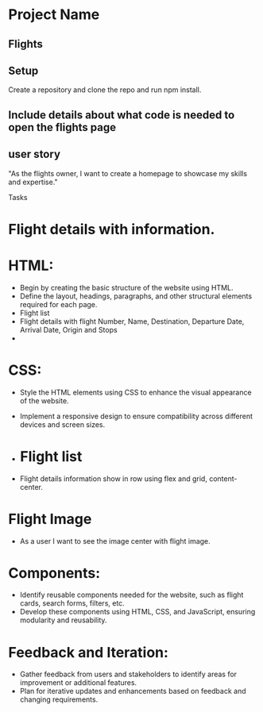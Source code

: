 <!--

  There will be different types of tasks for each user story:
    `type: components`
    `type: css`
    `type: logic`
    `type: handlers`
    ...

-->
# Project Name

## Flights

## Setup

Create a repository and clone the repo and run npm install.

## Include details about what code is needed to open the flights page

## user story

"As the flights owner, I want to create a homepage to showcase my skills and
expertise."

Tasks

<!--

  There will be different types of tasks for each user story:
    `type: components`
    `type: css`
    `type: logic`
    `type: handlers`
    ...

-->
   # Flight details with information.
# HTML:
- Begin by creating the basic structure of the website using HTML.
- Define the layout, headings, paragraphs, and other structural elements required for each page.
- Flight list
- Flight details with flight Number, Name, Destination, Departure Date, Arrival Date, Origin and Stops
- 
# CSS:
- Style the HTML elements using CSS to enhance the visual appearance of the website.
- Implement a responsive design to ensure compatibility across different devices and screen sizes.

- # Flight  list
- Flight details information show in row using flex and grid, content-center.

#  Flight Image
- As a user I want to see the image center with flight image.

# Components:
- Identify reusable components needed for the website, such as flight cards, search forms, filters, etc.
- Develop these components using HTML, CSS, and JavaScript, ensuring modularity and reusability.


# Feedback and Iteration:
- Gather feedback from users and stakeholders to identify areas for improvement or additional features.
- Plan for iterative updates and enhancements based on feedback and changing requirements.

